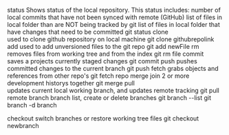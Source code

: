 status
	Shows status of the local repository. This status includes:
	number of local commits that have not been synced with remote (GitHub)
	list of files in local folder than are NOT being tracked by git
	list of files in local folder that have changes that need to be committed
	git status
clone	
	used to clone github repository on local machine
	git clone githubrepolink
add
	used to add unversioned files to the git repo
	git add newFile
rm	
	removes files from working tree and from the index
	git rm file
commit	
	saves a projects currently staged changes
	git commit
push
	pushes committed changes to the current branch
	git push
fetch
	grabs objects and references from other repo's
	git fetch repo
merge
	join 2 or more development historys together
	git merge
pull	
	updates current local working branch, and updates remote tracking
	git pull remote branch
branch
	list, create or delete branches
	git branch --list
	git branch -d branch

checkout
	switch branches or restore working tree files
	git checkout newbranch


